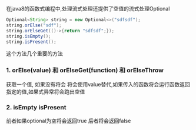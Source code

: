在java8的函数式编程中,处理流式处理还提供了空值的流式处理Optional

```java
Optional<String> string = new Optional<>("sdfsdf");
string.orElse("sdf");
string.orElseGet(()->{return "sdfsdf";});
string.isEmpty();
string.isPresent();
```

这个方法几个重要的方法

### 1. orElse(value) 和 orElseGet(function) 和 orElseThrow

获取一个值, 如果没有将会 将会使用value替代,如果传入的函数将会运行函数返回指定的值,如果式异常将会跑出空值

### 2. isEmpty isPresent

前者如果optional为空将会返回true 后者将会返回false


